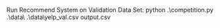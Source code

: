 Run Recommend System on Validation Data Set: 
python .\competition.py .\data\ .\data\yelp_val.csv output.csv